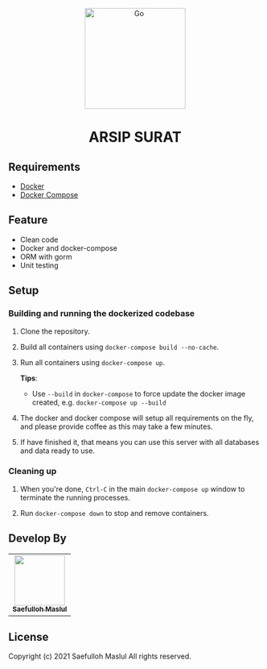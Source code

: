 

<p align="center">
  <a href="https://github.com/saefullohmaslul/golang-example" target="blank"><img src="https://res.cloudinary.com/deb05crrf/image/upload/v1682664298/samples/2560px-Node.js_logo.svg_rtc0xe.png" width="200" alt="Go" /></a>
</p>

<h1 align="center">ARSIP SURAT</h1>

## Requirements

- [Docker](https://www.docker.com/)
- [Docker Compose](https://docs.docker.com/compose/)

## Feature

- Clean code
- Docker and docker-compose
- ORM with gorm
- Unit testing

## Setup

### Building and running the dockerized codebase

1. Clone the repository.

1. Build all containers using `docker-compose build --no-cache`.

1. Run all containers using `docker-compose up`.

   **Tips**:

   - Use `--build` in `docker-compose` to force update the docker image created, e.g. `docker-compose up --build`

1. The docker and docker compose will setup all requirements on the fly, and please provide coffee as this may take a few minutes.

1. If have finished it, that means you can use this server with all databases and data ready to use.
### Cleaning up

1. When you're done, `Ctrl-C` in the main `docker-compose up` window to terminate the running processes.

1. Run `docker-compose down` to stop and remove containers.

## Develop By

<!-- ALL-CONTRIBUTORS-LIST:START - Do not remove or modify this section -->
<!-- prettier-ignore-start -->
<!-- markdownlint-disable -->
<table>
  <tr>
    <td align="center"><a href="https://github.com/saefullohmaslul"><img src="https://avatars.githubusercontent.com/u/20754023" width="100px;" alt=""/><br /><sub><b>Saefulloh Maslul</b></sub></a></td>
  </tr>
</table>
<!-- markdownlint-enable -->
<!-- prettier-ignore-end -->
<!-- ALL-CONTRIBUTORS-LIST:END -->

## License

Copyright (c) 2021 Saefulloh Maslul
All rights reserved.